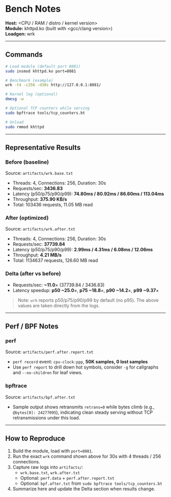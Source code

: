# Bench Notes

**Host:** <CPU / RAM / distro / kernel version>  
**Module:** khttpd.ko (built with <gcc/clang version>)  
**Loadgen:** wrk <version>

---

## Commands

```bash
# Load module (default port 8081)
sudo insmod khttpd.ko port=8081

# Benchmark (example)
wrk -t4 -c256 -d30s http://127.0.0.1:8081/

# Kernel log (optional)
dmesg -w

# Optional TCP counters while serving
sudo bpftrace tools/tcp_counters.bt

# Unload
sudo rmmod khttpd
```

---

## Representative Results

### Before (baseline)
Source: `artifacts/wrk.base.txt`
- Threads: 4, Connections: 256, Duration: 30s
- Requests/sec: **3436.83**
- Latency (p50/p75/p90/p99): **74.80ms / 80.92ms / 86.60ms / 113.04ms**
- Throughput: **375.90 KB/s**
- Total: 103436 requests, 11.05 MB read

### After (optimized)
Source: `artifacts/wrk.after.txt`
- Threads: 4, Connections: 256, Duration: 30s
- Requests/sec: **37739.84**
- Latency (p50/p75/p90/p99): **2.99ms / 4.31ms / 6.08ms / 12.06ms**
- Throughput: **4.21 MB/s**
- Total: 1134637 requests, 126.60 MB read

### Delta (after vs before)
- Requests/sec: **~11.0**× (37739.84 / 3436.83)
- Latency speedup: **p50 ~25.0**×, **p75 ~18.8**×, **p90 ~14.2**×, **p99 ~9.37**×
> Note: `wrk` reports p50/p75/p90/p99 by default (no p95). The above values are taken directly from the logs.

---

## Perf / BPF Notes
### perf
Source: `artifacts/perf.after.report.txt`
- `perf record` event: `cpu-clock:ppp`, **50K samples, 0 lost samples**
- Use `perf report` to drill down hot symbols, consider `-g` for callgraphs and `--no-children` for leaf views.
### bpftrace
Source: `artifacts/bpf.after.txt`
- Sample output shows retransmits `retrans=0` while bytes climb (e.g., `@bytes[0]: 24277095`), indicating clean steady serving without TCP retransmissions under this load.

---

## How to Reproduce
1. Build the module, load with `port=8081`.
2. Run the exact `wrk` command shown above for 30s with 4 threads / 256 connections.
3. Capture raw logs into `artifacts/`:
    - `wrk.base.txt`, `wrk.after.txt`
    - Optional: `perf.data` + `perf.after.report.txt`
    - Optional: `bpf.after.txt` from `sudo bpftrace tools/tcp_counters.bt`
4. Summarize here and update the Delta section when results change.